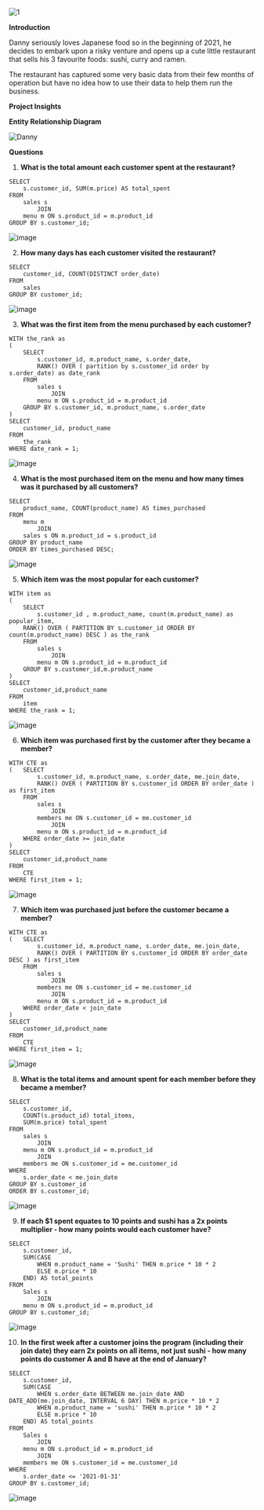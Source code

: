 ![1](https://github.com/Shishinyy/DannysDiner/assets/134147196/4dd05675-a813-40d0-8b38-af8dbb07765e)

**Introduction**

Danny seriously loves Japanese food so in the beginning of 2021, he decides to embark upon a risky venture and opens up a cute little restaurant that sells his 3 favourite foods: sushi, curry and ramen.

The restaurant has captured some very basic data from their few months of operation but have no idea how to use their data to help them run the business.

**Project Insights**

**Entity Relationship Diagram**

![Danny](https://github.com/Shishinyy/DannysDiner/assets/134147196/bef29d9d-ee5d-411a-a4f2-e0517241f11b)

**Questions**

1.  **What is the total amount each customer spent at the restaurant?**

```
SELECT 
    s.customer_id, SUM(m.price) AS total_spent
FROM
    sales s
        JOIN
    menu m ON s.product_id = m.product_id
GROUP BY s.customer_id;
```

![image](https://github.com/Shishinyy/DannysDiner/assets/134147196/656d3a0c-a8a4-4c8e-886c-be481eb85c57)

2.  **How many days has each customer visited the restaurant?**

```
SELECT 
    customer_id, COUNT(DISTINCT order_date)
FROM
    sales
GROUP BY customer_id;
```

![image](https://github.com/Shishinyy/DannysDiner/assets/134147196/320b0e5d-7bfd-4a90-a049-18e0ed6ddc7d)

3.  **What was the first item from the menu purchased by each customer?**

```
WITH the_rank as 
(
	SELECT 
		s.customer_id, m.product_name, s.order_date,
        RANK() OVER ( partition by s.customer_id order by s.order_date) as date_rank
	FROM 
		sales s
			JOIN 
		menu m ON s.product_id = m.product_id
	GROUP BY s.customer_id, m.product_name, s.order_date
)
SELECT 
	customer_id, product_name
FROM 
	the_rank
WHERE date_rank = 1;
```

![image](https://github.com/Shishinyy/DannysDiner/assets/134147196/f04e7ac9-7c31-40e3-a87e-154ef1331de4)

4.  **What is the most purchased item on the menu and how many times was it purchased by all customers?**

```
SELECT 
    product_name, COUNT(product_name) AS times_purchased
FROM
    menu m
        JOIN
    sales s ON m.product_id = s.product_id
GROUP BY product_name
ORDER BY times_purchased DESC;
```

![image](https://github.com/Shishinyy/DannysDiner/assets/134147196/c1da3b8f-ba8f-427c-8e00-7cac0b33ea46)

5.  **Which item was the most popular for each customer?**

```
WITH item as 
( 
	SELECT 
		s.customer_id , m.product_name, count(m.product_name) as popular_item,
	RANK() OVER ( PARTITION BY s.customer_id ORDER BY count(m.product_name) DESC ) as the_rank
	FROM 
		sales s
			JOIN 
		menu m ON s.product_id = m.product_id
	GROUP BY s.customer_id,m.product_name
)
SELECT 
	customer_id,product_name
FROM 
	item
WHERE the_rank = 1;
```

![image](https://github.com/Shishinyy/DannysDiner/assets/134147196/c857392c-6e5f-465e-adbe-7f89f593552c)

6.  **Which item was purchased first by the customer after they became a member?**

```
WITH CTE as 
( 	SELECT 
		s.customer_id, m.product_name, s.order_date, me.join_date,
		RANK() OVER ( PARTITION BY s.customer_id ORDER BY order_date ) as first_item
	FROM 
		sales s 
			JOIN 
		members me ON s.customer_id = me.customer_id
			JOIN 
		menu m ON s.product_id = m.product_id 
	WHERE order_date >= join_date
)
SELECT 
	customer_id,product_name
FROM 
	CTE 
WHERE first_item = 1;
```

![image](https://github.com/Shishinyy/DannysDiner/assets/134147196/20c444f0-3446-452c-8fe4-12fa60cdd8b4)

7.  **Which item was purchased just before the customer became a member?**

```
WITH CTE as 
( 	SELECT 
		s.customer_id, m.product_name, s.order_date, me.join_date,
		RANK() OVER ( PARTITION BY s.customer_id ORDER BY order_date DESC ) as first_item
	FROM 
		sales s 
			JOIN 
        members me ON s.customer_id = me.customer_id
			JOIN 
		menu m ON s.product_id = m.product_id 
	WHERE order_date < join_date
)
SELECT 
	customer_id,product_name
FROM 
	CTE 
WHERE first_item = 1;
```

![image](https://github.com/Shishinyy/DannysDiner/assets/134147196/74b9f0e2-e562-468a-b01e-aba3502d87a3)

8.  **What is the total items and amount spent for each member before they became a member?**

```
SELECT 
    s.customer_id,
    COUNT(s.product_id) total_items,
    SUM(m.price) total_spent
FROM
    sales s
        JOIN
    menu m ON s.product_id = m.product_id
        JOIN
    members me ON s.customer_id = me.customer_id
WHERE
    s.order_date < me.join_date
GROUP BY s.customer_id
ORDER BY s.customer_id;
```

![image](https://github.com/Shishinyy/DannysDiner/assets/134147196/0681f19d-c187-461f-87f2-e6ab7809872c)

9.  **If each \$1 spent equates to 10 points and sushi has a 2x points multiplier - how many points would each customer have?**

```
SELECT 
    s.customer_id,
    SUM(CASE
        WHEN m.product_name = 'Sushi' THEN m.price * 10 * 2
        ELSE m.price * 10
    END) AS total_points
FROM
    Sales s
        JOIN
    menu m ON s.product_id = m.product_id
GROUP BY s.customer_id;
```

![image](https://github.com/Shishinyy/DannysDiner/assets/134147196/bd7b20ff-d5aa-4a39-a55d-324ad1d388a8)

10.  **In the first week after a customer joins the program (including their join date) they earn 2x points on all items, not just sushi - how many points do customer A and B have at the end of January?**

```
SELECT 
    s.customer_id,
    SUM(CASE
        WHEN s.order_date BETWEEN me.join_date AND DATE_ADD(me.join_date, INTERVAL 6 DAY) THEN m.price * 10 * 2
        WHEN m.product_name = 'sushi' THEN m.price * 10 * 2
        ELSE m.price * 10
    END) AS total_points
FROM
    Sales s
        JOIN
    menu m ON s.product_id = m.product_id
        JOIN
    members me ON s.customer_id = me.customer_id
WHERE
    s.order_date <= '2021-01-31'
GROUP BY s.customer_id;
```

![image](https://github.com/Shishinyy/DannysDiner/assets/134147196/d7ebed97-f11f-49dc-be4b-b8453d55b4fb)
